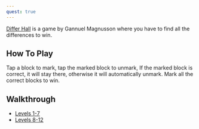 ```yaml
---
quest: true
---
```

[Differ Hall](https://fancade.page.link/rxgA) is a game by Gannuel Magnusson where you have to find all the differences to win.

## How To Play
Tap a block to mark, tap the marked block to unmark, If the marked block is correct, it will stay there, otherwise it will automatically unmark. Mark all the correct blocks to win.

## Walkthrough

* [Levels 1-7](https://www.google.com/url?sa=t&rct=j&q=&esrc=s&source=video&cd=&cad=rja&uact=8&ved=2ahUKEwjK-Kyk_ofzAhUB-2EKHXkFAHsQtwJ6BAgFEAM&url=https%3A%2F%2Fwww.youtube.com%2Fwatch%3Fv%3DvgACuSdkh68&usg=AOvVaw2H7RUIv2tVOXv5HcN8oxNR)
* [Levels 8-12](https://www.google.com/url?sa=t&rct=j&q=&esrc=s&source=video&cd=&cad=rja&uact=8&ved=2ahUKEwjK-Kyk_ofzAhUB-2EKHXkFAHsQtwJ6BAgJEAM&url=https%3A%2F%2Fwww.youtube.com%2Fwatch%3Fv%3DgITDyRlLRtg&usg=AOvVaw1QFsGkTln9HxwLQfJOpdpL)